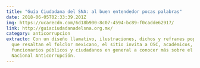 ```yaml
---
title: "Guía Ciudadana del SNA: al buen entendedor pocas palabras"
date: 2018-06-05T02:33:39.201Z
img: https://ucarecdn.com/6d18b900-8c07-4594-bc89-f0cadde62917/
link: http://guiaciudadanadelsna.org.mx/
category: anticorrupcion
extracto: Con un diseño llamativo, ilustraciones, dichos y refranes populares
  que resaltan el folclor mexicano, el sitio invita a OSC, académicos,
  funcionarios públicos y ciudadanos en general a conocer más sobre el Sistema
  Nacional Anticorrupción.
---
```

